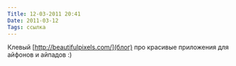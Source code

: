 ```yaml
---
Title: 12-03-2011 20:41
Date: 2011-03-12
Tags: ссылка
---
```


Клевый [http://beautifulpixels.com/](блог) про красивые приложения для айфонов и айпадов :)